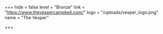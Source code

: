 +++
hide = false
level = "Bronze"
link = "https://www.thevespercampbell.com/"
logo = "/uploads/vesper_logo.png"
name = "The Vesper"

+++
